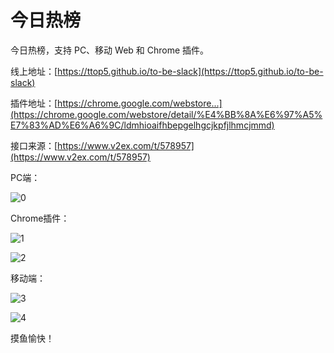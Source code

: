 # 今日热榜 

今日热榜，支持 PC、移动 Web 和 Chrome 插件。

线上地址：[https://ttop5.github.io/to-be-slack](https://ttop5.github.io/to-be-slack)

插件地址：[https://chrome.google.com/webstore...](https://chrome.google.com/webstore/detail/%E4%BB%8A%E6%97%A5%E7%83%AD%E6%A6%9C/ldmhioaifhbepgelhgcjkpfjlhmcjmmd)

接口来源：[https://www.v2ex.com/t/578957](https://www.v2ex.com/t/578957)

PC端：

![0](https://user-images.githubusercontent.com/9512362/62197670-dcb65c00-b3b2-11e9-8eb0-1413761b485f.png)

Chrome插件：

![1](https://user-images.githubusercontent.com/9512362/62197676-e0e27980-b3b2-11e9-8be0-438b3fef2c38.png)

![2](https://user-images.githubusercontent.com/9512362/62197687-e50e9700-b3b2-11e9-901d-879e1d8f1149.png)

移动端：

![3](https://user-images.githubusercontent.com/9512362/62197693-eb047800-b3b2-11e9-84de-64a07f8c6484.png)

![4](https://user-images.githubusercontent.com/9512362/62197702-ef309580-b3b2-11e9-850e-eb6768d67902.png)

摸鱼愉快！
